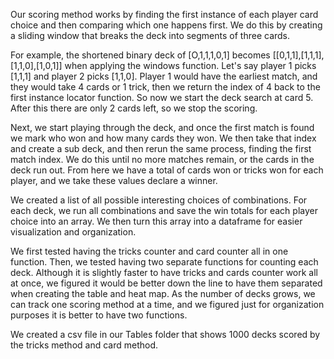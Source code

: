 Our scoring method works by finding the first instance of each player card choice and then comparing which one happens first. We do this by creating a sliding window that breaks the deck into segments of three cards. 

For example, the shortened binary deck of [O,1,1,1,0,1] becomes [[0,1,1],[1,1,1],[1,1,0],[1,0,1]] when applying the windows function. Let's say player 1 picks [1,1,1] and player 2 picks [1,1,0]. Player 1 would have the earliest match, and they would take 4 cards or 1 trick, then we return the index of 4 back to the first instance locator function. So now we start the deck search at card 5. After this there are only 2 cards left, so we stop the scoring. 

Next, we start playing through the deck, and once the first match is found we mark who won and how many cards they won. We then take that index and create a sub deck, and then rerun the same process, finding the first match index. We do this until no more matches remain, or the cards in the deck run out. From here we have a total of cards won or tricks won for each player, and we take these values declare a winner. 

We created a list of all possible interesting choices of combinations. For each deck, we run all combinations and save the win totals for each player choice into an array. We then turn this array into a dataframe for easier visualization and organization. 

We first tested having the tricks counter and card counter all in one function. Then, we tested having two separate functions for counting each deck. Although it is slightly faster to have tricks and cards counter work all at once, we figured it would be better down the line to have them separated when creating the table and heat map. As the number of decks grows, we can track one scoring method at a time, and we figured just for organization purposes it is better to have two functions. 

We created a csv file in our Tables folder that shows 1000 decks scored by the tricks method and card method. 